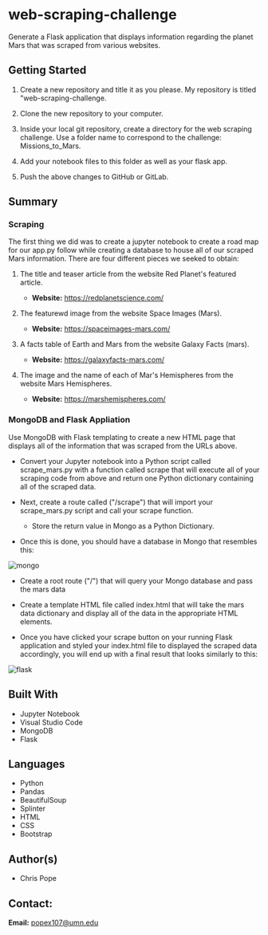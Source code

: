 # web-scraping-challenge
Generate a Flask application that displays information regarding the planet Mars that was scraped from various websites.


## Getting Started

1. Create a new repository and title it as you please. My repository is titled "web-scraping-challenge.

1. Clone the new repository to your computer.

1. Inside your local git repository, create a directory for the web scraping challenge. Use a folder name to correspond to the challenge: Missions_to_Mars.

1. Add your notebook files to this folder as well as your flask app.

1. Push the above changes to GitHub or GitLab.

## Summary

### Scraping

The first thing we did was to create a jupyter notebook to create a road map for our app.py follow while creating a database to house all of our scraped Mars information. There are four different pieces we seeked to obtain:

1. The title and teaser article from the website Red Planet's featured article.
    * __Website:__ https://redplanetscience.com/

1. The featurewd image from the website Space Images (Mars).
    * __Website:__ https://spaceimages-mars.com/

1. A facts table of Earth and Mars from the website Galaxy Facts (mars).
    * __Website:__ https://galaxyfacts-mars.com/

1. The image and the name of each of Mar's Hemispheres from the website Mars Hemispheres.
    * __Website:__ https://marshemispheres.com/

### MongoDB and Flask Appliation

Use MongoDB with Flask templating to create a new HTML page that displays all of the information that was scraped from the URLs above. 

* Convert your Jupyter notebook into a Python script called scrape_mars.py with a function called scrape that will execute all of your scraping code from above and return one Python dictionary containing all of the scraped data.

* Next, create a route called ("/scrape") that will import your scrape_mars.py script and call your scrape function.
    * Store the return value in Mongo as a Python Dictionary.

* Once this is done, you should have a database in Mongo that resembles this:

![mongo](https://user-images.githubusercontent.com/75814760/113653370-55c38780-965b-11eb-90f7-f49a7372c886.jpg)

* Create a root route ("/") that will query your Mongo database and pass the mars data

* Create a template HTML file called index.html that will take the mars data dictionary and display all of the data in the appropriate HTML elements.

* Once you have clicked your scrape button on your running Flask application and styled your index.html file to displayed the scraped data accordingly, you will end up with a final result that looks similarly to this:

![flask](https://user-images.githubusercontent.com/75814760/113653918-5872ac80-965c-11eb-8630-14628762290a.jpg)

## Built With
* Jupyter Notebook
* Visual Studio Code
* MongoDB
* Flask

## Languages
* Python
* Pandas
* BeautifulSoup
* Splinter
* HTML
* CSS
* Bootstrap

## Author(s)
* Chris Pope

## Contact:
__Email:__ popex107@umn.edu
